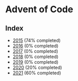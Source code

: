 # Advent of Code

## Index

-   [2015](2015/README.md) (74% completed)
-   [2016](2016/README.md) (0% completed)
-   [2017](2017/README.md) (0% completed)
-   [2018](2018/README.md) (0% completed)
-   [2019](2019/README.md) (0% completed)
-   [2020](2020/README.md) (20% completed)
-   [2021](2021/README.md) (60% completed)
